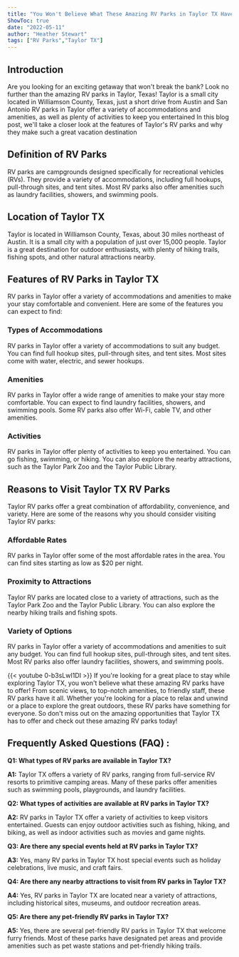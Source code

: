 ```yaml
---
title: "You Won't Believe What These Amazing RV Parks in Taylor TX Have to Offer!"
ShowToc: true 
date: "2022-05-11"
author: "Heather Stewart" 
tags: ["RV Parks","Taylor TX"]
---
```

## Introduction

Are you looking for an exciting getaway that won't break the bank? Look no further than the amazing RV parks in Taylor, Texas! Taylor is a small city located in Williamson County, Texas, just a short drive from Austin and San Antonio RV parks in Taylor offer a variety of accommodations and amenities, as well as plenty of activities to keep you entertained In this blog post, we'll take a closer look at the features of Taylor's RV parks and why they make such a great vacation destination

## Definition of RV Parks

RV parks are campgrounds designed specifically for recreational vehicles (RVs). They provide a variety of accommodations, including full hookups, pull-through sites, and tent sites. Most RV parks also offer amenities such as laundry facilities, showers, and swimming pools.

## Location of Taylor TX

Taylor is located in Williamson County, Texas, about 30 miles northeast of Austin. It is a small city with a population of just over 15,000 people. Taylor is a great destination for outdoor enthusiasts, with plenty of hiking trails, fishing spots, and other natural attractions nearby.

## Features of RV Parks in Taylor TX

RV parks in Taylor offer a variety of accommodations and amenities to make your stay comfortable and convenient. Here are some of the features you can expect to find:

### Types of Accommodations

RV parks in Taylor offer a variety of accommodations to suit any budget. You can find full hookup sites, pull-through sites, and tent sites. Most sites come with water, electric, and sewer hookups.

### Amenities

RV parks in Taylor offer a wide range of amenities to make your stay more comfortable. You can expect to find laundry facilities, showers, and swimming pools. Some RV parks also offer Wi-Fi, cable TV, and other amenities.

### Activities

RV parks in Taylor offer plenty of activities to keep you entertained. You can go fishing, swimming, or hiking. You can also explore the nearby attractions, such as the Taylor Park Zoo and the Taylor Public Library.

## Reasons to Visit Taylor TX RV Parks

Taylor RV parks offer a great combination of affordability, convenience, and variety. Here are some of the reasons why you should consider visiting Taylor RV parks:

### Affordable Rates

RV parks in Taylor offer some of the most affordable rates in the area. You can find sites starting as low as $20 per night.

### Proximity to Attractions

Taylor RV parks are located close to a variety of attractions, such as the Taylor Park Zoo and the Taylor Public Library. You can also explore the nearby hiking trails and fishing spots.

### Variety of Options

RV parks in Taylor offer a variety of accommodations and amenities to suit any budget. You can find full hookup sites, pull-through sites, and tent sites. Most RV parks also offer laundry facilities, showers, and swimming pools.

{{< youtube 0-b3sLwI1DI >}} 
If you're looking for a great place to stay while exploring Taylor TX, you won't believe what these amazing RV parks have to offer! From scenic views, to top-notch amenities, to friendly staff, these RV parks have it all. Whether you're looking for a place to relax and unwind or a place to explore the great outdoors, these RV parks have something for everyone. So don't miss out on the amazing opportunities that Taylor TX has to offer and check out these amazing RV parks today!

## Frequently Asked Questions (FAQ) :
**Q1: What types of RV parks are available in Taylor TX?**

**A1:** Taylor TX offers a variety of RV parks, ranging from full-service RV resorts to primitive camping areas. Many of these parks offer amenities such as swimming pools, playgrounds, and laundry facilities.

**Q2: What types of activities are available at RV parks in Taylor TX?**

**A2:** RV parks in Taylor TX offer a variety of activities to keep visitors entertained. Guests can enjoy outdoor activities such as fishing, hiking, and biking, as well as indoor activities such as movies and game nights.

**Q3: Are there any special events held at RV parks in Taylor TX?**

**A3:** Yes, many RV parks in Taylor TX host special events such as holiday celebrations, live music, and craft fairs.

**Q4: Are there any nearby attractions to visit from RV parks in Taylor TX?**

**A4:** Yes, RV parks in Taylor TX are located near a variety of attractions, including historical sites, museums, and outdoor recreation areas.

**Q5: Are there any pet-friendly RV parks in Taylor TX?**

**A5:** Yes, there are several pet-friendly RV parks in Taylor TX that welcome furry friends. Most of these parks have designated pet areas and provide amenities such as pet waste stations and pet-friendly hiking trails.



